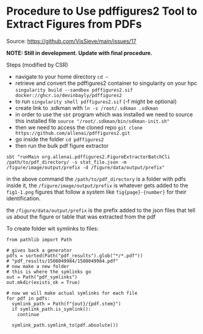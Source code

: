 # Procedure to Use pdffigures2 Tool to Extract Figures from PDFs

Source: https://github.com/VisSieve/main/issues/17

**NOTE: Still in development. Update with final procedure.**

Steps (modified by CSR)

* navigate to your home directory `cd ~`
* retrieve and convert the pdffigures2 container to singularity on your hpc `singularity build --sandbox pdffigures2.sif docker://ghcr.io/devinbayly/pdffigures2`
* to run `singularity shell pdffigures2.sif` (-f might be optional)
* create link to .sdkman with `ln -s /root/.sdkman .sdkman`
* in order to use the `sbt` program which was installed we need to source this installed file `source "/root/.sdkman/bin/sdkman-init.sh"`
* then we need to access the cloned repo `git clone https://github.com/allenai/pdffigures2.git`
* go inside the folder `cd pdffigures2`
* then run the bulk pdf figure extractor 
```
sbt "runMain org.allenai.pdffigures2.FigureExtractorBatchCli /path/to/pdf_directory/ -s stat_file.json -m /figure/image/output/prefix -d /figure/data/output/prefix"
```
in the above command the `/path/to/pdf_directory` is a folder with pdfs inside it, the `/figure/image/output/prefix` is whatever gets added to the `fig1-1.png` figures that follow a system like `fig{page}-{number}` for their identification. 

the `/figure/data/output/prefix` is the prefix added to the json files that tell us about the figure or table that was extracted from the pdf

To create folder wit symlinks to files:
```
from pathlib import Path

# gives back a generator
pdfs = sorted(Path("pdf_results").glob("*/*.pdf")) 
# "pdf_results/1508049984/1508049984.pdf"
# now make a new folder
# this is where the symlinks go
out = Path("pdf_symlinks")
out.mkdir(exists_ok = True) 

# now we will make actual symlinks for each file
for pdf in pdfs:
  symlink_path = Path(f"{out}/{pdf.stem}")
  if symlink_path.is_symlink():
    continue

  symlink_path.symlink_to(pdf.absolute())
```